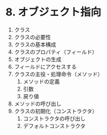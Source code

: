 # 8. オブジェクト指向
1. クラス
1. クラスの必要性
1. クラスの基本構成
1. クラスのプロパティ（フィールド）
1. オブジェクトの生成
1. フィールドにアクセスする
1. クラスの主役・処理命令（メソッド）
    1. メソッドの定義
    1. 引数
    1. 戻り値
1. メソッドの呼び出し
1. クラスの初期化（コンストラクタ）
    1. コンストラクタの呼び出し
    1. デフォルトコンストラクタ